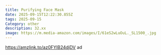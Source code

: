 ```yaml
---
title: Purifying Face Mask
date: 2025-09-15T12:22:30.855Z
tags: 2025-09-15
Category: other
description: 32.xx
image: https://m.media-amazon.com/images/I/61eS2wLuOuL._SL1500_.jpg
---
```

https://amzlink.to/az0FYIB24djDV  ad
